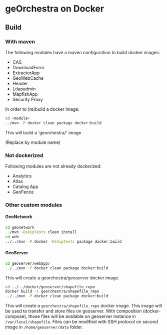 # geOrchestra on Docker

## Build 

### With maven

The following modules have a maven configuration to build docker images:
 
 * CAS
 * DownloadForm
 * ExtractorApp
 * GeoWebCache
 * Header
 * Ldapadmin
 * MapfishApp
 * Security Proxy

In order to (re)build a docker image:

```bash
cd <module>
../mvn -P docker clean package docker:build

```

This will build a 'georchestra/<module>' image

(Replace <module> by module name)


### Not dockerized
Following modules are not already dockerized:

 * Analytics
 * Atlas
 * Catalog App
 * GeoFence
 
### Other custom modules
 
#### GeoNetwork 

```bash
cd geonetwork 
../mvn -DskipTests clean install 
cd web
../../mvn -P docker -DskipTests package docker:build
```

#### GeoServer

```bash
cd geoserver/webapp/
../../mvn -P docker clean package docker:build
```

This will create a georchestra/geoserver docker image.

```bash
cd ../../docker/geoserver/shapefile_repo
docker build -t georchestra/shapefile_repo .
../../mvn -P docker clean package docker:build
```

This will create a `georchestra/shapefile_repo` docker image. This image will be used to transfer and store files on 
geoserver. With composition (docker-compose), those files will be available on geoserver instance in 
`/var/local/shapefile`. Files can be modified with SSH protocol on second image in `/home/geoserver/data` folder.



